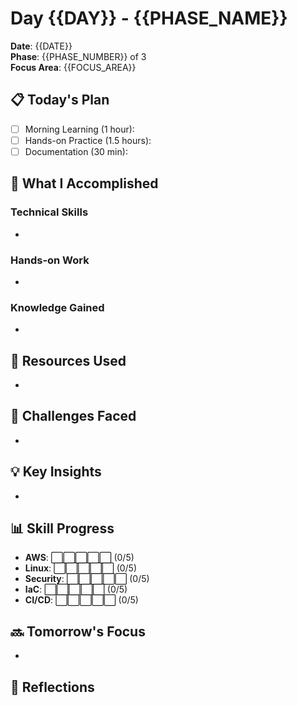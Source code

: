 # Day {{DAY}} - {{PHASE_NAME}}

**Date**: {{DATE}}  
**Phase**: {{PHASE_NUMBER}} of 3  
**Focus Area**: {{FOCUS_AREA}}

## 📋 Today's Plan
- [ ] Morning Learning (1 hour): 
- [ ] Hands-on Practice (1.5 hours): 
- [ ] Documentation (30 min): 

## 🎯 What I Accomplished
### Technical Skills
- 

### Hands-on Work
- 

### Knowledge Gained
- 

## 🔗 Resources Used
- 

## 🚧 Challenges Faced
- 

## 💡 Key Insights
- 

## 📊 Skill Progress
- **AWS**: ⬜⬜⬜⬜⬜ (0/5)
- **Linux**: ⬜⬜⬜⬜⬜ (0/5)
- **Security**: ⬜⬜⬜⬜⬜ (0/5)
- **IaC**: ⬜⬜⬜⬜⬜ (0/5)
- **CI/CD**: ⬜⬜⬜⬜⬜ (0/5)

## 🔜 Tomorrow's Focus
- 

## 💭 Reflections